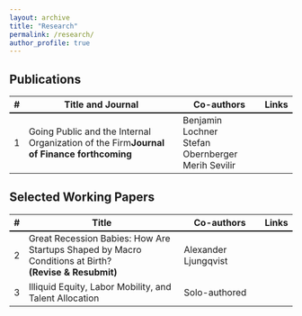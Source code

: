```yaml
---
layout: archive
title: "Research"
permalink: /research/
author_profile: true
---
```


## Publications

<table>
  <thead>
    <tr style="border-bottom: 2px solid #000;">
      <th>#</th>
      <th style="width:60%;">Title and Journal</th>
      <th style="width:30%;">Co-authors</th>
      <th style="width:10%;">Links</th>
    </tr>
  </thead>
  <tbody>
    <tr>
      <td>1</td>
      <td>Going Public and the Internal Organization of the Firm<strong>Journal of Finance forthcoming</strong></td>
      <td>Benjamin Lochner<br>Stefan Obernberger<br>Merih Sevilir</td>
      <td><a href="https://papers.ssrn.com/sol3/papers.cfm?abstract_id=4112225"><i class="fas fa-fw fa-file-pdf zoom" aria-hidden="true"></i></a></td>
    </tr>
  </tbody>
</table>

## Selected Working Papers


<table>
  <thead>
    <tr style="border-bottom: 2px solid #000;">
      <th>#</th>
      <th style="width:60%;">Title</th>
      <th style="width:30%;">Co-authors</th>
      <th style="width:10%;">Links</th>
    </tr>
  </thead>
  <tbody>
    <tr>
      <td>2</td>
      <td>Great Recession Babies: How Are Startups Shaped by Macro Conditions at Birth?<br><strong>(Revise & Resubmit)</strong></td>
      <td>Alexander Ljungqvist</td>
      <td><a href="https://papers.ssrn.com/sol3/papers.cfm?abstract_id=4298934"><i class="fas fa-fw fa-file-pdf zoom" aria-hidden="true"></i></a><br><a href="https://www.wsj.com/business/entrepreneurship/recession-new-company-startups-41f27de7?st=ifuiik7iw7qpj0k&reflink=desktopwebshare_permalink"><i class="fas fa-fw fa-newspaper" aria-hidden="true"></i></a></td>
    </tr>
    <tr>
      <td>3</td>
      <td>Illiquid Equity, Labor Mobility, and Talent Allocation</td>
      <td>Solo-authored</td>
      <td><a href="https://papers.ssrn.com/sol3/papers.cfm?abstract_id=3960342"><i class="fas fa-fw fa-file-pdf zoom" aria-hidden="true"></i></a></td>
    </tr>
  </tbody>
</table>